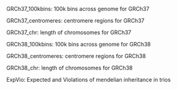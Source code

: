 GRCh37_100kbins:  100k bins across genome for GRCh37

GRCh37_centromeres: centromere regions for GRCh37

GRCh37_chr:         length of chromosomes for GRCh37

GRCh38_100kbins:    100k bins across genome for GRCh38

GRCh38_centromeres: centromere regions for GRCh38

GRCh38_chr:         length of chromosomes for GRCh38

ExpVio:            Expected and Violations of mendelian inheritance in trios


